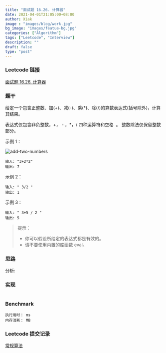 ```yaml
---
title: "面试题 16.26. 计算器"
date: 2021-04-01T21:05:00+08:00
author: Xiak
image : "images/blog/work.jpg"
bg_image: "images/featue-bg.jpg"
categories: ["Algorithm"]
tags: ["Leetcode", "Interview"]
description: ""
draft: false
type: "post"
---
```


### Leetcode 链接

[面试题 16.26. 计算器](https://leetcode-cn.com/problems/calculator-lcci/)

### 题干
给定一个包含正整数、加(+)、减(-)、乘(*)、除(/)的算数表达式(括号除外)，计算其结果。

表达式仅包含非负整数，+， - ，*，/ 四种运算符和空格  。 整数除法仅保留整数部分。


示例 1：

![add-two-numbers](/images/algorithm/add-two-num-1.jpg)

```
输入: "3+2*2"
输出: 7
```

示例 2：

```
输入: " 3/2 "
输出: 1
```

示例 3：

```
输入: " 3+5 / 2 "
输出: 5
```


> 提示：
> - 你可以假设所给定的表达式都是有效的。
> - 请不要使用内置的库函数 eval。

### 思路

分析: 


### 实现


```golang

```

### Benchmark 
```
执行用时： ms
内存消耗： MB
```

### Leetcode 提交记录

[常规算法]()


